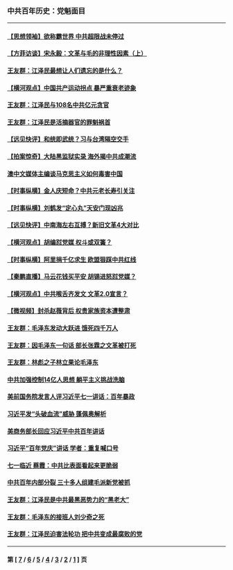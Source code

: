 ### 中共百年历史：党魁面目
---
#### [【思想领袖】欲称霸世界 中共超限战未停过](../../pages/nf1176107/n13745142.md?12220430) 
#### [【方菲访谈】宋永毅：文革与毛的非理性因素（上）](../../pages/nf1176107/n13469956.md?12220430) 
#### [王友群：江泽民最想让人们遗忘的是什么？](../../pages/nf1176107/n13408949.md?12220430) 
#### [【横河观点】中国共产运动拐点 暴严重衰老迹象](../../pages/nf1176107/n13388333.md?12220430) 
#### [王友群：江泽民与108名中共亿元贪官](../../pages/nf1176107/n13352358.md?12220430) 
#### [王友群：江泽民是活摘器官的罪魁祸首](../../pages/nf1176107/n13336903.md?12220430) 
#### [【远见快评】和统即武统？习与台湾隔空交手](../../pages/nf1176107/n13297739.md?12220430) 
#### [【拍案惊奇】大陆黑监狱实录 海外揭中共成潮流](../../pages/nf1176107/n13288853.md?12220430) 
#### [澳中文媒体主编谈马克思主义如何毒害中国](../../pages/nf1176107/n13257387.md?12220430) 
#### [【时事纵横】金人庆短命？中共元老长寿引关注](../../pages/nf1176107/n13217934.md?12220430) 
#### [【时事纵横】刘鹤发“定心丸”天安门现凶兆](../../pages/nf1176107/n13215416.md?12220430) 
#### [【远见快评】中南海左右互搏？新旧文革4大对比](../../pages/nf1176107/n13214745.md?12220430) 
#### [【横河观点】胡编怼党媒 权斗或双簧？](../../pages/nf1176107/n13210864.md?12220430) 
#### [【时事纵横】阿里捐千亿求生 欧盟狠踩中共红线](../../pages/nf1176107/n13206431.md?12220430) 
#### [【秦鹏直播】马云花钱买平安 胡锡进怒怼党媒？](../../pages/nf1176107/n13206392.md?12220430) 
#### [【横河观点】中共喉舌齐发文 文革2.0宣言？](../../pages/nf1176107/n13201248.md?12220430) 
#### [【微视频】封杀赵薇背后 权贵家族资本遭整肃](../../pages/nf1176107/n13197798.md?12220430) 
#### [王友群：毛泽东发动大跃进 饿死四千万人](../../pages/nf1176107/n13177158.md?12220430) 
#### [王友群：因毛泽东一句话 部长张霖之文革被打死](../../pages/nf1176107/n13161711.md?12220430) 
#### [王友群：林彪之子林立果论毛泽东](../../pages/nf1176107/n13128622.md?12220430) 
#### [中共加强控制14亿人思想 躺平主义挑战洗脑](../../pages/nf1176107/n13094299.md?12220430) 
#### [美前国务院发言人评习近平七一讲话：百年暴政](../../pages/nf1176107/n13066986.md?12220430) 
#### [习近平发“头破血流”威胁 蓬佩奥解析](../../pages/nf1176107/n13063604.md?12220430) 
#### [美商务部长回应习近平中共百年讲话](../../pages/nf1176107/n13062903.md?12220430) 
#### [习近平“百年党庆”讲话 学者：重复喊口号](../../pages/nf1176107/n13061411.md?12220430) 
#### [七一临近 蔡霞：中共比表面看起来更脆弱](../../pages/nf1176107/n13056418.md?12220430) 
#### [中共百年内部分裂 三十多人组建毛派新党被抓](../../pages/nf1176107/n13044023.md?12220430) 
#### [王友群：江泽民是中共最黑恶势力的“黑老大”](../../pages/nf1176107/n13022180.md?12220430) 
#### [王友群：毛泽东的接班人刘少奇之死](../../pages/nf1176107/n12991772.md?12220430) 
#### [王友群：江泽民迫害法轮功 把中共变成最腐败的党](../../pages/nf1176107/n12947347.md?12220430) 

---
#### 第 [ [7](./7.md?12220430) / [6](./6.md?12220430) / [5](./5.md?12220430) / [4](./4.md?12220430) / [3](./3.md?12220430) / [2](./2.md?12220430) / [1](./1.md?12220430) ] 页
